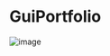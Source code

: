 # GuiPortfolio

![image](https://github.com/ThVbs/GuiPortfolio/assets/101006760/650b1d82-f569-4eac-ae52-249cd181f593)
